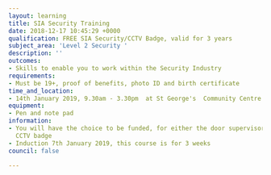 ```yaml
---
layout: learning
title: SIA Security Training
date: 2018-12-17 10:45:29 +0000
qualification: FREE SIA Security/CCTV Badge, valid for 3 years
subject_area: 'Level 2 Security '
description: ''
outcomes:
- Skills to enable you to work within the Security Industry
requirements:
- Must be 19+, proof of benefits, photo ID and birth certificate
time_and_location:
- 14th January 2019, 9.30am - 3.30pm  at St George's  Community Centre
equipment:
- Pen and note pad
information:
- You will have the choice to be funded, for either the door supervisors badge or
  CCTV badge
- Induction 7th January 2019, this course is for 3 weeks
council: false

---
```

